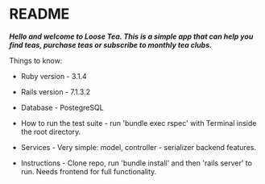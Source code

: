# README

***Hello and welcome to Loose Tea. This is a simple app that can help you find teas, purchase teas or subscribe to monthly tea clubs.***

Things to know:

* Ruby version - 3.1.4

* Rails version - 7.1.3.2

* Database - PostegreSQL

* How to run the test suite - run 'bundle exec rspec' with Terminal inside the root directory.

* Services - Very simple: model, controller - serializer backend features. 

* Instructions - Clone repo, run 'bundle install' and then 'rails server' to run. 
Needs frontend for full functionality. 


